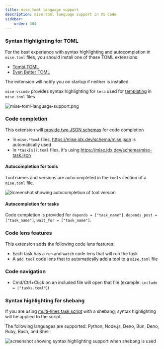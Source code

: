 ```yaml
---
title: mise.toml language support
description: mise.toml language support in VS Code
sidebar:
    order: 304
---
```


### Syntax Highlighting for TOML

For the best experience with syntax highlighting and autocompletion in `mise.toml` files, you should install one of these TOML extensions:

- [Tombi TOML](https://marketplace.visualstudio.com/items?itemName=tombi-toml.tombi)
- [Even Better TOML](https://marketplace.visualstudio.com/items?itemName=tamasfe.even-better-toml)

The extension will notify you on startup if neither is installed.

`mise-vscode` provides syntax highlighting for `tera` used for
[templating](https://mise.jdx.dev/templates.html) in `mise.toml` files

![mise-toml-language-support.png](../../../assets/mise-toml-language-support.png)

### Code completion

This extension will
[provide two JSON schemas](https://marketplace.visualstudio.com/items?itemName=tamasfe.even-better-toml#completion-and-validation-with-json-schema)
for code completion

- In `mise.*toml` files, https://mise.jdx.dev/schema/mise.json is automatically
  used
- In `*task[s]?.toml` files, it's using https://mise.jdx.dev/schema/mise-task.json

#### Autocompletion for tools 

Tool names and versions are autocompleted in the `tools` section of a `mise.toml` file.

![Screenshot showing autocompletion of tool version](./autocomplete-tool-version.png)

#### Autocompletion for tasks

Code completion is provided for `depends = ["task_name"]`, `depends_post = ["task_name"]`, `wait_for = ["task_name"]`.

### Code lens features

This extension adds the following code lens features:

- Each task has a `run` and `watch` code lens that will run the task
- A `add tool` code lens that to automatically add a tool to a `mise.toml` file

### Code navigation

- Cmd/Ctrl+Click on an included file will open that file (example:
  `include = ["tasks.toml"`])

### Syntax highlighting for shebang

If you are using [multi-lines task script](https://mise.jdx.dev/tasks/toml-tasks.html#shell-shebang) with a shebang, syntax highlighting will be applied to the script.

The following languages are supported: Python, Node.js, Deno, Bun, Deno, Ruby, Bash, and Shell.

![screenshot showing syntax highlighting support when shebang is used](./syntax-highlighting-shebang.png)
